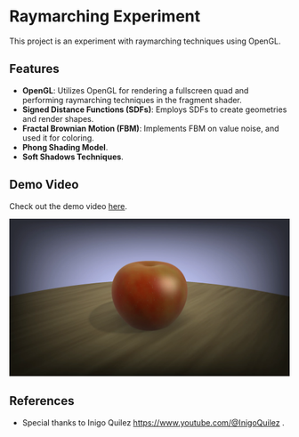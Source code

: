 # Raymarching Experiment

This project is an experiment with raymarching techniques using OpenGL.
## Features

- **OpenGL**: Utilizes OpenGL for rendering a fullscreen quad and performing raymarching techniques in the fragment shader.
- **Signed Distance Functions (SDFs)**: Employs SDFs to create geometries and render shapes.
- **Fractal Brownian Motion (FBM)**: Implements FBM on value noise, and used it for coloring.
- **Phong Shading Model**.
- **Soft Shadows Techniques**.

## Demo Video

Check out the demo video [here](./D-Engine/Recordings/firstShader.mp4).

[![Demo Video](./D-Engine/Recordings/ScreenShot.png)](./D-Engine/Recordings/firstShader.mp4)

## References

- Special thanks to Inigo Quilez https://www.youtube.com/@InigoQuilez .
